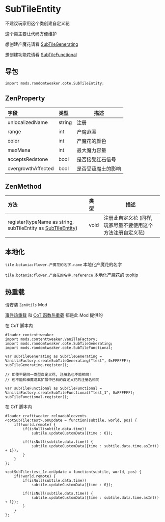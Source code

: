 # SubTileEntity

不建议玩家用这个类创建自定义花

这个类主要让代码方便维护

想创建产魔花请看 [SubTileGenerating](https://github.com/ikexing-cn/RandomTweaker/blob/master/wiki/zh_cn/modSupport/ContentTweaker/SubTileEntity/SubTileGenerating.md)

想创建功能花请看 [SubTileFunctional](https://github.com/ikexing-cn/RandomTweaker/blob/master/wiki/zh_cn/modSupport/ContentTweaker/SubTileEntity/SubTileFunctional.md)

## 导包

```zenscript
import mods.randomtweaker.cote.SubTileEntity;
```

## ZenProperty

| 字段 | 类型 | 描述 |
|:---- |:--- |----- |
| unlocalizedName | string | 注册 |
| range | int | 产魔范围 |
| color | int | 产魔花的颜色 |
| maxMana | int | 最大魔力容量 |
| acceptsRedstone | bool | 是否接受红石信号 |
| overgrowthAffected | bool | 是否受蕴魔土的影响 |

## ZenMethod

| 方法 | 类型 | 描述 |
|:---- |:--- |----- |
| register(typeName as string, subTileEntity as [SubTileEntity](https://github.com/ikexing-cn/RandomTweaker/blob/master/wiki/zh_cn/modSupport/ContentTweaker/SubTileEntity/SubTileEntity.md)) | void | 注册此自定义花 (同样, 玩家尽量不要使用这个方法注册自定义花) |

## 本地化

`tile.botania:flower.产魔花的名字.name` 本地化产魔花的名字

`tile.botania:flower.产魔花的名字.reference` 本地化产魔花的 tooltip

## 热重载

请安装 `ZenUtils` Mod

[事件热重载](https://github.com/friendlyhj/ZenUtils/wiki/ReloadEvents)
和 [CoT 函数热重载](https://github.com/friendlyhj/ZenUtils/wiki/LateSetCoTFunction) 都是此 Mod 提供的

在 CoT 脚本内

```zenscript
#loader contenttweaker
import mods.contenttweaker.VanillaFactory;
import mods.randomtweaker.cote.SubTileGenerating;
import mods.randomtweaker.cote.SubTileFunctional;

var subTileGenerating as SubTileGenerating = VanillaFactory.createSubTileGenerating("test", 0xFFFFFF);
subTileGenerating.register();

// 即使不是同一类型自定义花, 注册名也不能相同!
// 也不能和植魔或其扩展中已有的自定义花的注册名相同

var subTileFunctional as SubTileFunctional = VanillaFactory.createSubTileFunctional("test_1", 0xFFFFFF);
subTileFunctional.register();
```

在 CrT 脚本内

```zenscript
#loader crafttweaker reloadableevents
<cotSubTile:test>.onUpdate = function(subtile, world, pos) {
    if(!world.remote) {
        if(isNull(subtile.data.time))
            subtile.updateCustomData({time : 0});
        
        if(!isNull(subtile.data.time)) {
            subtile.updateCustomData({time : subtile.data.time.asInt() + 1});
        }
    }
};

<cotSubTile:test_1>.onUpdate = function(subtile, world, pos) {
    if(!world.remote) {
        if(isNull(subtile.data.time))
            subtile.updateCustomData({time : 0});
        
        if(!isNull(subtile.data.time)) {
            subtile.updateCustomData({time : subtile.data.time.asInt() + 1});
        }
    }
};
```
